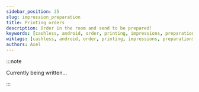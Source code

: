 ```yaml
---
sidebar_position: 25
slug: impression_preparation
title: Printing orders
description: Order in the room and send to be prepared!
keywords: [cashless, android, order, printing, impressions, preparations]
wiktags: [cashless, android, order, printing, impressions, preparations]
authors: Axel
---
```


:::note

Currently being written...

:::

